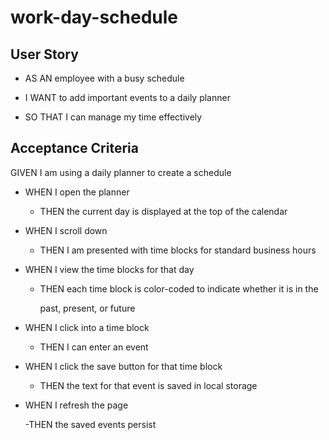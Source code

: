 # work-day-schedule

## User Story

- AS AN employee with a busy schedule

- I WANT to add important events to a daily planner

- SO THAT I can manage my time effectively

## Acceptance Criteria

GIVEN I am using a daily planner to create a schedule

- WHEN I open the planner

  - THEN the current day is displayed at the top of the calendar

- WHEN I scroll down

  - THEN I am presented with time blocks for standard business hours

- WHEN I view the time blocks for that day

  - THEN each time block is color-coded to indicate whether it is in the

    past, present, or future

- WHEN I click into a time block

  - THEN I can enter an event

- WHEN I click the save button for that time block

  - THEN the text for that event is saved in local storage

- WHEN I refresh the page

  -THEN the saved events persist

